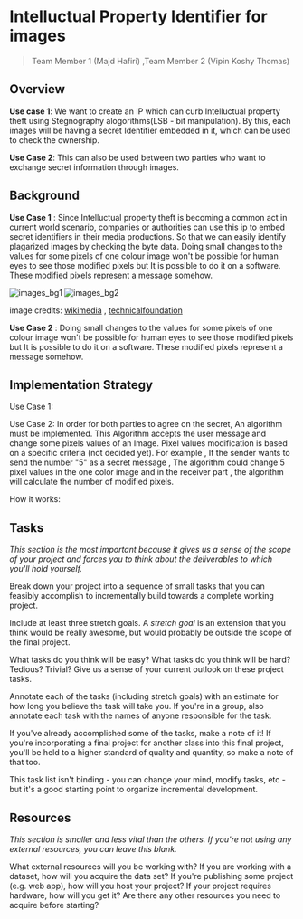 # Intelluctual Property Identifier for images

> Team Member 1 (Majd Hafiri) ,Team Member 2 (Vipin Koshy Thomas)

## Overview
**Use case 1**: We want to create an IP which can curb Intelluctual property theft using Stegnography alogorithms(LSB - bit manipulation). By this, each images will be having a secret Identifier embedded in it, which can be used to check the ownership.

**Use Case 2**: This can also be used between two parties who want to exchange secret information through images.


## Background
**Use Case 1** : 
Since Intelluctual property theft is becoming a common act in current world scenario, companies or authorities can use this ip to embed secret identifiers in their media productions. So that we can easily identify plagarized images by checking the byte data. Doing small changes to the values for some pixels of one colour image won't be possible for human eyes to see those modified pixels but It is possible to do it on a software. These modified pixels represent a message somehow.

![images_bg1](https://miro.medium.com/max/2006/0*JTnkzopCLv2cRLuY.jpg)
![images_bg2](https://miro.medium.com/max/875/0*XWlQVMlAQra2KHSB.jpg)


image credits: [wikimedia](https://en.wikipedia.org/wiki/Bit_numbering#mediaviewer/File:Least_significant_bit.svg) , [technicalfoundation](https://technical-foundation.blogspot.com/2017/11/steganography-hide-data-in-images-with.html)


**Use Case 2** :
Doing small changes to the values for some pixels of one colour image won't be possible for human eyes to see those modified pixels but It is possible to do it on a software. These modified pixels represent a message somehow.


## Implementation Strategy

Use Case 1:

Use Case 2: 
In order for both parties to agree on the secret, An algorithm must be implemented. This Algorithm accepts the user message and change some pixels values of an Image. Pixel values modification is based on a specific criteria (not decided yet). For example , If the sender wants to send the number "5" as a secret message , The algorithm could change 5 pixel values in the one color image and in the receiver part , the algorithm will calculate the number of modified pixels.

How it works:



## Tasks
*This section is the most important because it gives us a sense of the scope of your project and forces you to think about the deliverables to which you'll hold yourself.*

Break down your project into a sequence of small tasks that you can feasibly accomplish to incrementally build towards a complete working project.

Include at least three stretch goals. A *stretch goal* is an extension that you think would be really awesome, but would probably be outside the scope of the final project.

What tasks do you think will be easy? What tasks do you think will be hard? Tedious? Trivial? Give us a sense of your current outlook on these project tasks.

Annotate each of the tasks (including stretch goals) with an estimate for how long you believe the task will take you. If you're in a group, also annotate each task with the names of anyone responsible for the task.

If you've already accomplished some of the tasks, make a note of it! If you're incorporating a final project for another class into this final project, you'll be held to a higher standard of quality and quantity, so make a note of that too.

This task list isn't binding - you can change your mind, modify tasks, etc - but it's a good starting point to organize incremental development.


## Resources
*This section is smaller and less vital than the others. If you're not using any external resources, you can leave this blank.*

What external resources will you be working with? If you are working with a dataset, how will you acquire the data set? If you're publishing some project (e.g. web app), how will you host your project? If your project requires hardware, how will you get it? Are there any other resources you need to acquire before starting?
